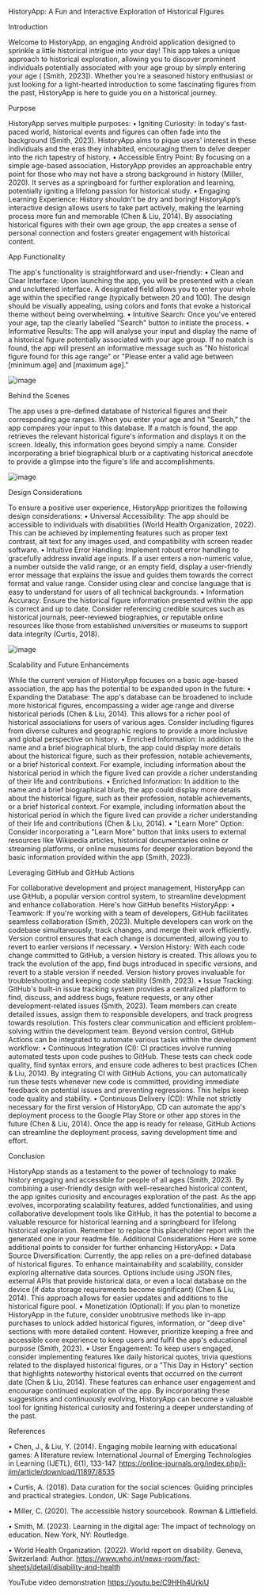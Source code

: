 HistoryApp: A Fun and Interactive Exploration of Historical Figures


Introduction

Welcome to HistoryApp, an engaging Android application designed to sprinkle a little historical intrigue into your day! This app takes a unique approach to historical exploration, allowing you to discover prominent individuals potentially associated with your age group by simply entering your age ( [Smith, 2023]). Whether you're a seasoned history enthusiast or just looking for a light-hearted introduction to some fascinating figures from the past, HistoryApp is here to guide you on a historical journey.



Purpose

HistoryApp serves multiple purposes:
•	Igniting Curiosity: In today's fast-paced world, historical events and figures can often fade into the background (Smith, 2023). HistoryApp aims to pique users' interest in these individuals and the eras they inhabited, encouraging them to delve deeper into the rich tapestry of history.
•	Accessible Entry Point: By focusing on a simple age-based association, HistoryApp provides an approachable entry point for those who may not have a strong background in history (Miller, 2020). It serves as a springboard for further exploration and learning, potentially igniting a lifelong passion for historical study.
•	Engaging Learning Experience: History shouldn't be dry and boring! HistoryApp’s interactive design allows users to take part actively, making the learning process more fun and memorable (Chen & Liu, 2014). By associating historical figures with their own age group, the app creates a sense of personal connection and fosters greater engagement with historical content.



App Functionality

The app's functionality is straightforward and user-friendly:
•	Clean and Clear Interface: Upon launching the app, you will be presented with a clean and uncluttered interface. A designated field allows you to enter your whole age within the specified range (typically between 20 and 100). The design should be visually appealing, using colors and fonts that evoke a historical theme without being overwhelming.
•	Intuitive Search: Once you've entered your age, tap the clearly labelled "Search" button to initiate the process.
•	Informative Results: The app will analyse your input and display the name of a historical figure potentially associated with your age group. If no match is found, the app will present an informative message such as "No historical figure found for this age range" or "Please enter a valid age between [minimum age] and [maximum age]."

![image](https://github.com/ChiaraJenelle/historyApp/assets/163857396/8b6fa189-f601-470d-a299-d553ce851231)

Behind the Scenes

The app uses a pre-defined database of historical figures and their corresponding age ranges. When you enter your age and hit "Search," the app compares your input to this database. If a match is found, the app retrieves the relevant historical figure's information and displays it on the screen. Ideally, this information goes beyond simply a name. Consider incorporating a brief biographical blurb or a captivating historical anecdote to provide a glimpse into the figure's life and accomplishments.

![image](https://github.com/ChiaraJenelle/historyApp/assets/163857396/29247b8c-fc6b-42f8-a35a-81c0cb44c514)


Design Considerations

To ensure a positive user experience, HistoryApp prioritizes the following design considerations:
•	Universal Accessibility: The app should be accessible to individuals with disabilities (World Health Organization, 2022). This can be achieved by implementing features such as proper text contrast, alt text for any images used, and compatibility with screen reader software.
•	Intuitive Error Handling: Implement robust error handling to gracefully address invalid age inputs. If a user enters a non-numeric value, a number outside the valid range, or an empty field, display a user-friendly error message that explains the issue and guides them towards the correct format and value range. Consider using clear and concise language that is easy to understand for users of all technical backgrounds.
•	Information Accuracy: Ensure the historical figure information presented within the app is correct and up to date. Consider referencing credible sources such as historical journals, peer-reviewed biographies, or reputable online resources like those from established universities or museums to support data integrity (Curtis, 2018).

![image](https://github.com/ChiaraJenelle/historyApp/assets/163857396/edd2f95f-a4bb-44c4-a267-a3550aef46f7)


Scalability and Future Enhancements

While the current version of HistoryApp focuses on a basic age-based association, the app has the potential to be expanded upon in the future:
•	Expanding the Database: The app's database can be broadened to include more historical figures, encompassing a wider age range and diverse historical periods (Chen & Liu, 2014). This allows for a richer pool of historical associations for users of various ages. Consider including figures from diverse cultures and geographic regions to provide a more inclusive and global perspective on history.
•	Enriched Information: In addition to the name and a brief biographical blurb, the app could display more details about the historical figure, such as their profession, notable achievements, or a brief historical context. For example, including information about the historical period in which the figure lived can provide a richer understanding of their life and contributions.
•	Enriched Information: In addition to the name and a brief biographical blurb, the app could display more details about the historical figure, such as their profession, notable achievements, or a brief historical context. For example, including information about the historical period in which the figure lived can provide a richer understanding of their life and contributions (Chen & Liu, 2014).
•	"Learn More" Option: Consider incorporating a "Learn More" button that links users to external resources like Wikipedia articles, historical documentaries online or streaming platforms, or online museums for deeper exploration beyond the basic information provided within the app (Smith, 2023).



Leveraging GitHub and GitHub Actions

For collaborative development and project management, HistoryApp can use GitHub, a popular version control system, to streamline development and enhance collaboration. Here's how GitHub benefits HistoryApp:
•	Teamwork: If you're working with a team of developers, GitHub facilitates seamless collaboration (Smith, 2023). Multiple developers can work on the codebase simultaneously, track changes, and merge their work efficiently. Version control ensures that each change is documented, allowing you to revert to earlier versions if necessary.
•	Version History: With each code change committed to GitHub, a version history is created. This allows you to track the evolution of the app, find bugs introduced in specific versions, and revert to a stable version if needed. Version history proves invaluable for troubleshooting and keeping code stability (Smith, 2023).
•	Issue Tracking: GitHub's built-in issue tracking system provides a centralized platform to find, discuss, and address bugs, feature requests, or any other development-related issues (Smith, 2023). Team members can create detailed issues, assign them to responsible developers, and track progress towards resolution. This fosters clear communication and efficient problem-solving within the development team.
Beyond version control, GitHub Actions can be integrated to automate various tasks within the development workflow:
•	Continuous Integration (CI): CI practices involve running automated tests upon code pushes to GitHub. These tests can check code quality, find syntax errors, and ensure code adheres to best practices (Chen & Liu, 2014). By integrating CI with GitHub Actions, you can automatically run these tests whenever new code is committed, providing immediate feedback on potential issues and preventing regressions. This helps keep code quality and stability.
•	Continuous Delivery (CD): While not strictly necessary for the first version of HistoryApp, CD can automate the app's deployment process to the Google Play Store or other app stores in the future (Chen & Liu, 2014). Once the app is ready for release, GitHub Actions can streamline the deployment process, saving development time and effort.



Conclusion

HistoryApp stands as a testament to the power of technology to make history engaging and accessible for people of all ages (Smith, 2023). By combining a user-friendly design with well-researched historical content, the app ignites curiosity and encourages exploration of the past. As the app evolves, incorporating scalability features, added functionalities, and using collaborative development tools like GitHub, it has the potential to become a valuable resource for historical learning and a springboard for lifelong historical exploration. Remember to replace this placeholder report with the generated one in your readme file.
Additional Considerations
Here are some additional points to consider for further enhancing HistoryApp:
•	Data Source Diversification: Currently, the app relies on a pre-defined database of historical figures. To enhance maintainability and scalability, consider exploring alternative data sources. Options include using JSON files, external APIs that provide historical data, or even a local database on the device (if data storage requirements become significant) (Chen & Liu, 2014). This approach allows for easier updates and additions to the historical figure pool.
•	Monetization (Optional): If you plan to monetize HistoryApp in the future, consider unobtrusive methods like in-app purchases to unlock added historical figures, information, or "deep dive" sections with more detailed content. However, prioritize keeping a free and accessible core experience to keep users and fulfil the app's educational purpose (Smith, 2023).
•	User Engagement: To keep users engaged, consider implementing features like daily historical quotes, trivia questions related to the displayed historical figures, or a "This Day in History" section that highlights noteworthy historical events that occurred on the current date (Chen & Liu, 2014). These features can enhance user engagement and encourage continued exploration of the app.
By incorporating these suggestions and continuously evolving, HistoryApp can become a valuable tool for igniting historical curiosity and fostering a deeper understanding of the past.



References 

•	Chen, J., & Liu, Y. (2014). Engaging mobile learning with educational games: A literature review. International Journal of Emerging Technologies in Learning (IJETL), 6(1), 133-147. https://online-journals.org/index.php/i-jim/article/download/11897/8535

•	Curtis, A. (2018). Data curation for the social sciences: Guiding principles and practical strategies. London, UK: Sage Publications.

•	Miller, C. (2020). The accessible history sourcebook. Rowman & Littlefield.

•	Smith, M. (2023). Learning in the digital age: The impact of technology on education. New York, NY: Routledge.

•	World Health Organization. (2022). World report on disability. Geneva, Switzerland: Author. https://www.who.int/news-room/fact-sheets/detail/disability-and-health



YouTube video demonstration 
https://youtu.be/C9HHh4UrkiU



